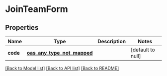 # JoinTeamForm
## Properties

| Name | Type | Description | Notes |
|------------ | ------------- | ------------- | -------------|
| **code** | [**oas_any_type_not_mapped**](.md) |  | [default to null] |

[[Back to Model list]](../README.md#documentation-for-models) [[Back to API list]](../README.md#documentation-for-api-endpoints) [[Back to README]](../README.md)

